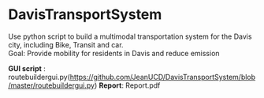 # DavisTransportSystem
Use python script to build a multimodal transportation system for the Davis city, including Bike, Transit and car.  
Goal: Provide mobility for residents in Davis and reduce emission  

**GUI script** : routebuildergui.py(https://github.com/JeanUCD/DavisTransportSystem/blob/master/routebuildergui.py) 
**Report**: Report.pdf 
